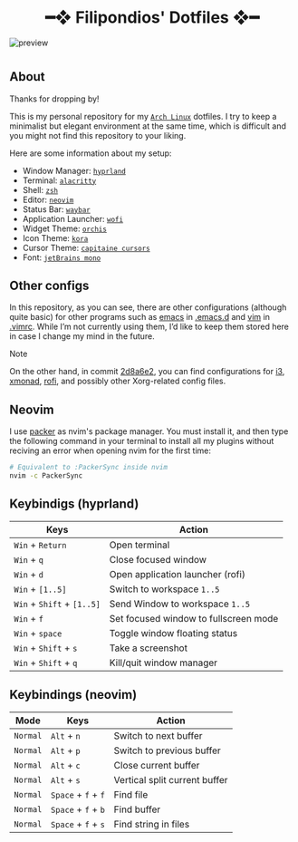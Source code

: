 <div align='center'>
 <!-- Repo Title -->
 <h1>━❖ Filipondios' Dotfiles ❖━</h1>
</div>

![preview](https://github.com/user-attachments/assets/e89a909a-9b1b-47d5-bfc1-4a444605194c)

<h1>
  <a href="#--------"><img alt="" align="right" src="https://img.shields.io/github/stars/filipondios/dotfiles?color=0C0E0F&labelColor=0C0E0F&style=for-the-badge"/></a>
  <a href="#--------"><img alt="" align="left" src="https://badges.pufler.dev/visits/filipondios/dotfiles?style=flat-square&label=&color=0C0E0F&logo=github&logoColor=white&labelColor=0C0E0F"/></a>
</h1>


## About

Thanks for dropping by!

This is my personal repository for my [`Arch Linux`](https://archlinux.org/) dotfiles. I try to keep a minimalist but elegant environment at the same time, which is difficult and you might not find this repository to your liking. 

Here are some information about my setup:

- Window Manager: [`hyprland`](https://github.com/hyprwm/Hyprland)
- Terminal: [`alacritty`](https://github.com/alacritty/alacritty)
- Shell: [`zsh`](https://www.zsh.org/)
- Editor: [`neovim`](https://github.com/neovim/neovim)
- Status Bar: [`waybar`](https://github.com/Alexays/Waybar)
- Application Launcher: [`wofi`](https://github.com/SimplyCEO/wofi)
- Widget Theme: [`orchis`](https://github.com/vinceliuice/Orchis-theme)
- Icon Theme: [`kora`](https://github.com/bikass/kora)
- Cursor Theme: [`capitaine cursors`](https://github.com/keeferrourke/capitaine-cursors)
- Font: [`jetBrains mono`](https://github.com/ryanoasis/nerd-fonts/tree/master)

## Other configs

In this repository, as you can see, there are other configurations (although quite basic) for other programs such as [emacs](https://github.com/emacs-mirror/emacs) in [.emacs.d](https://github.com/filipondios/dotfiles/tree/main/.emacs.d) and [vim]() in [.vimrc](https://github.com/filipondios/dotfiles/blob/main/.vimrc). While I’m not currently using them, I’d like to keep them stored here in case I change my mind in the future.

> [!NOTE]  
> On the other hand, in commit [2d8a6e2](https://github.com/filipondios/dotfiles/commit/2d8a6e29bd78205b26f317fdcf5b12354a77d543), you can find configurations for [i3](https://github.com/i3/i3), [xmonad](https://github.com/xmonad/xmonad), [rofi](https://github.com/davatorium/rofi), and possibly other Xorg-related config files.

## Neovim 

I use [packer](https://github.com/wbthomason/packer.nvim) as nvim's package manager. You must install it, and then 
type the following command in your terminal to install all my plugins
without reciving an error when opening nvim for the first time:
```bash 
# Equivalent to :PackerSync inside nvim
nvim -c PackerSync
```

## Keybindigs (hyprland)

| Keys                        | Action                                |
|-----------------------------|---------------------------------------|
| `Win` + `Return`            | Open terminal                         |
| `Win` + `q`                 | Close focused window                  |
| `Win` + `d`                 | Open application launcher (rofi)      |
| `Win` + `[1..5]`            | Switch to workspace `1..5`            |
| `Win` + `Shift` + `[1..5]`  | Send Window to workspace `1..5`       |
| `Win` + `f`                 | Set focused window to fullscreen mode |
| `Win` + `space`             | Toggle window floating status         |  
| `Win` + `Shift` + `s`       | Take a screenshot                     |
| `Win` + `Shift` + `q`       | Kill/quit window manager              |

## Keybindings (neovim)

| Mode     | Keys                | Action                        |
| -------- | --------------------|-------------------------------|
| `Normal` | `Alt` + `n`         | Switch to next buffer         |
| `Normal` | `Alt` + `p`         | Switch to previous buffer     |
| `Normal` | `Alt` + `c`         | Close current buffer          |
| `Normal` | `Alt` + `s`         | Vertical split current buffer |
| `Normal` | `Space` + `f` + `f` | Find file                     |
| `Normal` | `Space` + `f` + `b` | Find buffer                   |
| `Normal` | `Space` + `f` + `s` | Find string in files          |
